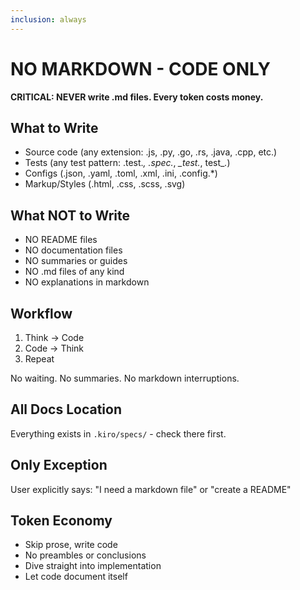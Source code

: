 ```yaml
---
inclusion: always
---
```


# NO MARKDOWN - CODE ONLY

**CRITICAL: NEVER write .md files. Every token costs money.**

## What to Write
- Source code (any extension: .js, .py, .go, .rs, .java, .cpp, etc.)
- Tests (any test pattern: .test.*, .spec.*, *_test.*, test_*.*)
- Configs (.json, .yaml, .toml, .xml, .ini, .config.*)
- Markup/Styles (.html, .css, .scss, .svg)

## What NOT to Write
- NO README files
- NO documentation files
- NO summaries or guides
- NO .md files of any kind
- NO explanations in markdown

## Workflow
1. Think → Code
2. Code → Think
3. Repeat

No waiting. No summaries. No markdown interruptions.

## All Docs Location
Everything exists in `.kiro/specs/` - check there first.

## Only Exception
User explicitly says: "I need a markdown file" or "create a README"

## Token Economy
- Skip prose, write code
- No preambles or conclusions
- Dive straight into implementation
- Let code document itself